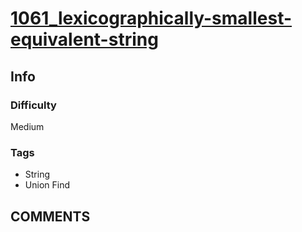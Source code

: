 # [1061_lexicographically-smallest-equivalent-string](https://leetcode.com/problems/lexicographically-smallest-equivalent-string/)

## Info

### Difficulty

Medium

### Tags

- String
- Union Find

## __COMMENTS__

> 
